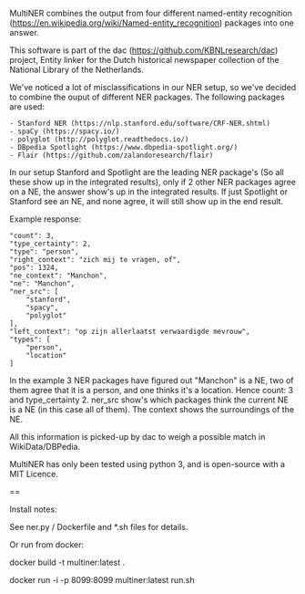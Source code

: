 MultiNER combines the output from four different named-entity recognition (https://en.wikipedia.org/wiki/Named-entity_recognition) packages into one answer.

This software is part of the dac (https://github.com/KBNLresearch/dac) project,
Entity linker for the Dutch historical newspaper collection of the National Library of the Netherlands.

We've noticed a lot of misclassifications in our NER setup, so we've decided to combine the ouput of different NER packages.
The following packages are used:

    - Stanford NER (https://nlp.stanford.edu/software/CRF-NER.shtml)
    - spaCy (https://spacy.io/)
    - polyglot (http://polyglot.readthedocs.io/)
    - DBpedia Spotlight (https://www.dbpedia-spotlight.org/)
    - Flair (https://github.com/zalandoresearch/flair)

In our setup Stanford and Spotlight are the leading NER package's (So all these show up in the integrated results), only if 2 other NER packages agree on a NE, the answer show's up in the integrated results. If just Spotlight or Stanford see an NE, and none agree, it will still show up in the end result.

Example response:

    "count": 3,
    "type_certainty": 2,
    "type": "person",
    "right_context": "zich mij te vragen, of",
    "pos": 1324,
    "ne_context": "Manchon",
    "ne": "Manchon",
    "ner_src": [
        "stanford",
        "spacy",
        "polyglot"
    ],
    "left_context": "op zijn allerlaatst verwaardigde mevrouw",
    "types": [
        "person",
        "location"
    ]

In the example 3 NER packages have figured out "Manchon" is a NE,
two of them agree that it is a person, and one thinks it's a location.
Hence count: 3 and type_certainty 2. ner_src show's which packages think the current NE is a NE (in this case all of them).
The context shows the surroundings of the NE.

All this information is picked-up by dac to weigh a possible match in WikiData/DBPedia.

MultiNER has only been tested using python 3, and is open-source with a MIT Licence.

==

Install notes:

See ner.py / Dockerfile and *.sh files for details.

Or run from docker:

docker build -t multiner:latest .


docker run -i -p 8099:8099 multiner:latest run.sh
